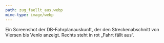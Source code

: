 ```yaml
---
path: zug_faellt_aus.webp
mime-type: image/webp
---
```


Ein Screenshot der DB-Fahrplanauskunft, der den Streckenabschnitt von Viersen bis Venlo anzeigt. Rechts steht in rot „Fahrt fällt aus“.

